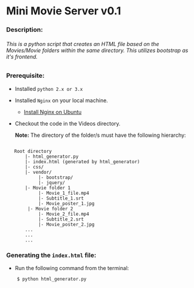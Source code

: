 # Mini Movie Server v0.1

### Description:
###### This is a python script that creates an HTML file based on the Movies/Movie folders within the same directory. This utilizes bootstrap as it's frontend.

### Prerequisite:
* Installed `python 2.x or 3.x`
* Installed `Nginx` on your local machine.
    * [Install Nginx on Ubuntu](https://mediatemple.net/community/products/developer/204405534/install-nginx-on-ubuntu)
* Checkout the code in the Videos directory.
    
    **Note:** 
    The directory of the folder/s must have the following hierarchy:
 ```
    
    Root directory
        |- html_generator.py
        |- index.html (generated by html_generator)
        |- css/
        |- vendor/
             |- bootstrap/
             |- jquery/
        |- Movie folder 1
             |- Movie_1_file.mp4
             |- Subtitle_1.srt
             |- Movie_poster_1.jpg
         |- Movie folder 2
             |- Movie_2_file.mp4
             |- Subtitle_2.srt
             |- Movie_poster_2.jpg
        ...
        ...
        ...     
```

### Generating the `index.html` file:
* Run the following command from the terminal:
```
    $ python html_generator.py
```